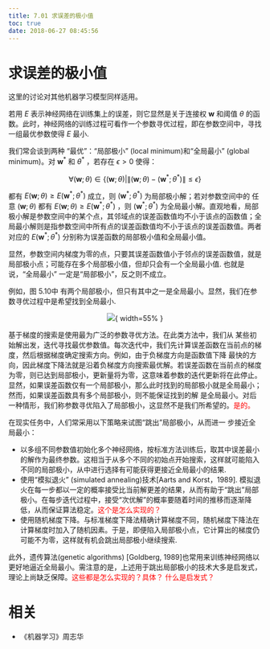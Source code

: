 ```yaml
---
title: 7.01 求误差的极小值
toc: true
date: 2018-06-27 08:45:56
---
```


# 求误差的极小值

这里的讨论对其他机器学习模型同样适用。

若用 $E$ 表示神经网络在训练集上的误差，则它显然是关于连接权 $\boldsymbol{w}$ 和阈值 $\theta$ 的函数。此时，神经网络的训练过程可看作一个参数寻优过程，即在参数空间中，寻找一组最优参数使得 $E$ 最小.

我们常会谈到两种 “最优”：“局部极小” (local minimum)和“全局最小” (global minimum)。对 $\boldsymbol{w}^{*}$ 和 $\theta^*$ ，若存在 $\epsilon > 0$ 使得：

$$
\forall(\boldsymbol{w} ; \theta) \in\left\{(\boldsymbol{w} ; \theta) |\left\|(\boldsymbol{w} ; \theta)-\left(\boldsymbol{w}^{*} ; \theta^{*}\right)\right\| \leqslant \epsilon\right\}
$$

都有 $E(\boldsymbol{w} ; \theta) \geqslant E\left(\boldsymbol{w}^{*} ; \theta^{*}\right)$ 成立，则 $(\boldsymbol{w}^{*};\theta^*)$ 为局部极小解；若对参数空间中的 任意 $(\boldsymbol{w};\theta)$ 都有 $E(\boldsymbol{w};\theta)\geqslant E(\boldsymbol{w}^{*};\theta^*)$ ，则 $(\boldsymbol{w}^{*};\theta^*)$ 为全局最小解。直观地看，局部极小解是参数空间中的某个点，其邻域点的误差函数值均不小于该点的函数值；全局最小解则是指参数空间中所有点的误差函数值均不小于该点的误差函数值。两者对应的 $E\left(\boldsymbol{w}^{*} ; \theta^{*}\right)$ 分别称为误差函数的局部极小值和全局最小值。

显然，参数空间内梯度为零的点，只要其误差函数值小于邻点的误差函数值，就是局部极小点；可能存在多个局部极小值，但却只会有一个全局最小值. 也就是说，“全局最小” 一定是“局部极小”，反之则不成立。

例如，图 5.10中 有两个局部极小，但只有其中之一是全局最小。显然，我们在参数寻优过程中是希望找到全局最小.

<center>

![](http://images.iterate.site/blog/image/180626/2ab9DKIeJk.png?imageslim){ width=55% }

</center>

基于梯度的搜索是使用最为广泛的参数寻优方法。在此类方法中，我们从 某些初始解出发，迭代寻找最优参数值。每次迭代中，我们先计算误差函数在当前点的梯度，然后根据梯度确定搜索方向。例如，由于负梯度方向是函数值下降 最快的方向，因此梯度下降法就是沿着负梯度方向搜索最优解。若误差函数在当前点的梯度为零，则已达到局部极小，更新量将为零，这意味着参数的迭代更新将在此停止。显然，如果误差函数仅有一个局部极小，那么此时找到的局部极小就是全局最小；然而，如果误差函数具有多个局部极小，则不能保证找到的解 是全局最小。对后一种情形，我们称参数寻优陷入了局部极小，这显然不是我们所希望的。<span style="color:red;">是的。</span>

在现实任务中，人们常采用以下策略来试图“跳出”局部极小，从而进一 步接近全局最小：

- 以多组不同参数值初始化多个神经网络，按标准方法训练后，取其中误差最小的解作为最终参数。这相当于从多个不同的初始点开始搜索，这样就可能陷入不同的局部极小，从中进行选择有可能获得更接近全局最小的结果.
- 使用“模拟退火” (simulated annealing)技术[Aarts and Korst，1989]. 模拟退火在每一步都以一定的概率接受比当前解更差的结果，从而有助于“跳出”局部极小。在每步迭代过程中，接受“次优解”的概率要随着时间的推移而逐渐降低，从而保证算法稳定。<span style="color:red;">这个是怎么实现的？</span>
- 使用随机梯度下降。与标准梯度下降法精确计算梯度不同，随机梯度下降法在计算梯度时加入了随机因素。于是，即便陷入局部极小点，它计算出的梯度仍可能不为零，这样就有机会跳出局部极小继续搜索.


此外，遗传算法(genetic algorithms) [Goldberg, 1989]也常用来训练神经网络以更好地逼近全局最小。需注意的是，上述用于跳出局部极小的技术大多是启发式，理论上尚缺乏保障。<span style="color:red;">这些都是怎么实现的？具体？ 什么是启发式？</span>







# 相关


- 《机器学习》周志华
